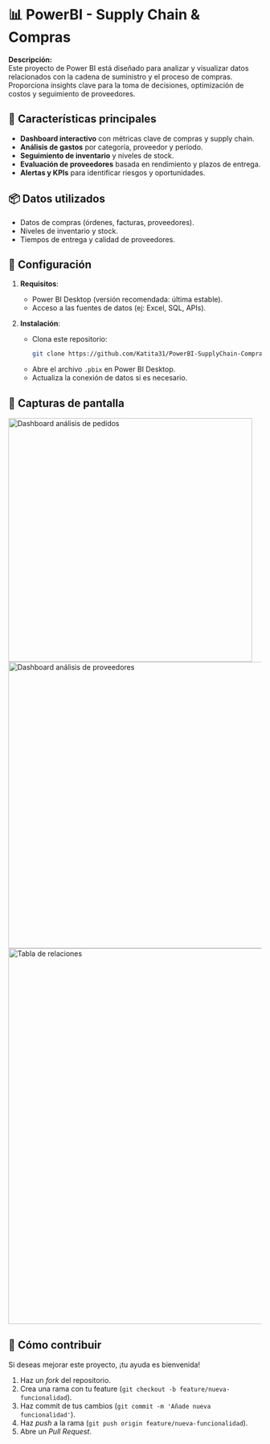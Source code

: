 # 📊 PowerBI - Supply Chain & Compras  

**Descripción:**  
Este proyecto de Power BI está diseñado para analizar y visualizar datos relacionados con la cadena de suministro y el proceso de compras. Proporciona insights clave para la toma de decisiones, optimización de costos y seguimiento de proveedores.  

## 🚀 Características principales  
- **Dashboard interactivo** con métricas clave de compras y supply chain.  
- **Análisis de gastos** por categoría, proveedor y período.  
- **Seguimiento de inventario** y niveles de stock.  
- **Evaluación de proveedores** basada en rendimiento y plazos de entrega.  
- **Alertas y KPIs** para identificar riesgos y oportunidades.  

## 📦 Datos utilizados  
- Datos de compras (órdenes, facturas, proveedores).  
- Niveles de inventario y stock.  
- Tiempos de entrega y calidad de proveedores.  

## 🔧 Configuración  
1. **Requisitos**:  
   - Power BI Desktop (versión recomendada: última estable).  
   - Acceso a las fuentes de datos (ej: Excel, SQL, APIs).  

2. **Instalación**:  
   - Clona este repositorio:  
     ```bash
     git clone https://github.com/Katita31/PowerBI-SupplyChain-Compras.git
     ```
   - Abre el archivo `.pbix` en Power BI Desktop.  
   - Actualiza la conexión de datos si es necesario.  

## 📸 Capturas de pantalla  

 <img width="485" alt="Dashboard análisis de pedidos" src="https://github.com/user-attachments/assets/2e0749c4-78ee-438d-8a8b-439bd202c825" />

<img width="570" alt="Dashboard análisis de proveedores" src="https://github.com/user-attachments/assets/d08fcb9b-8629-4a2b-9279-6037d1cec774" />

 <img width="748" alt="Tabla de relaciones" src="https://github.com/user-attachments/assets/1dc50e45-5e3c-4c60-a767-3d07c1e9d8a3" />


## 📌 Cómo contribuir  
Si deseas mejorar este proyecto, ¡tu ayuda es bienvenida!  
1. Haz un *fork* del repositorio.  
2. Crea una rama con tu feature (`git checkout -b feature/nueva-funcionalidad`).  
3. Haz commit de tus cambios (`git commit -m 'Añade nueva funcionalidad'`).  
4. Haz *push* a la rama (`git push origin feature/nueva-funcionalidad`).  
5. Abre un *Pull Request*.  

